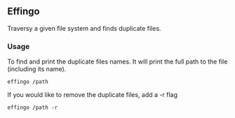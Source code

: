 ## Effingo

Traversy a given file system and finds duplicate files.

### Usage

To find and print the duplicate files names. It will print the full path to the
file (including its name).

```console
effingo /path
```

If you would like to remove the duplicate files, add a -r flag

```console
effingo /path -r
```
